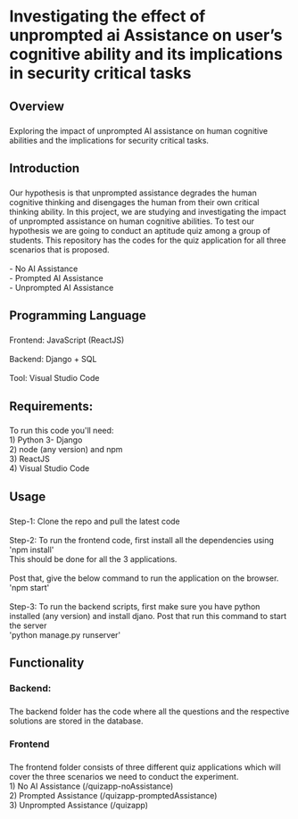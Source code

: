 <h1 align="left">Investigating the effect of unprompted ai Assistance on user’s cognitive ability and its implications in security critical tasks</h1>

###

<h2 align="left">Overview</h2>

###

<p align="left">Exploring the impact of unprompted AI assistance on human cognitive abilities and the implications for security critical tasks.</p>

###

<h2 align="left">Introduction</h2>

###

<p align="left">Our hypothesis is that unprompted assistance degrades the human cognitive thinking and disengages the human from their own critical thinking ability. In this project, we are studying and investigating the impact of unprompted assistance on human cognitive abilities. To test our hypothesis we are going to conduct an aptitude quiz among a group of students. This repository has the codes for the quiz application for all three scenarios that is proposed.<br><br>- No AI Assistance<br>- Prompted AI Assistance<br>- Unprompted AI Assistance</p>

###

<h2 align="left">Programming Language</h2>

###

<p align="left">Frontend: JavaScript (ReactJS)<br><br>Backend: Django + SQL<br><br>Tool: Visual Studio Code</p>

###

<h2 align="left">Requirements:</h2>

###

<p align="left">To run this code you'll need:<br>1) Python 3- Django<br>2) node (any version) and npm<br>3) ReactJS<br>4) Visual Studio Code</p>

###

<h2 align="left">Usage</h2>

###

<p align="left">Step-1: Clone the repo and pull the latest code<br><br>Step-2: To run the frontend code, first install all the dependencies using <br>'npm install'<br>This should be done for all the 3 applications.<br><br>Post that, give the below command to run the application on the browser.<br>'npm start'<br><br>Step-3: To run the backend scripts, first make sure you have python installed (any version) and install djano. Post that run this command to start the server<br>'python manage.py runserver'</p>

###

<h2 align="left">Functionality</h2>

###

<h3 align="left">Backend:</h3>

###

<p align="left">The backend folder has the code where all the questions and the respective solutions are stored in the database.</p>

###

<h3 align="left">Frontend</h3>

###

<p align="left">The frontend folder consists of three different quiz applications which will cover the three scenarios we need to conduct the experiment.<br>1) No AI Assistance (/quizapp-noAssistance)<br>2) Prompted Assistance (/quizapp-promptedAssistance)<br>3) Unprompted Assistance (/quizapp)</p>

###
